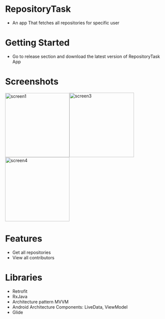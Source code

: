 # RepositoryTask
- An app That fetches all repositories for specific user
# Getting Started
- Go to release section and download the latest version of RepositoryTask App
# Screenshots
<img width="208" alt="screen1" src="https://user-images.githubusercontent.com/40995581/103838822-b6f8b080-5096-11eb-9b18-c1c37fe9a8ad.PNG"><img width="209" alt="screen3" src="https://user-images.githubusercontent.com/40995581/103838828-bbbd6480-5096-11eb-96d5-163ee3418c27.PNG"><img width="208" alt="screen4" src="https://user-images.githubusercontent.com/40995581/103838837-beb85500-5096-11eb-9d40-030bba81cf27.PNG">
# Features
- Get all repositories
- View all contributors
# Libraries
- Retrofit
- RxJava
- Architecture pattern MVVM
- Android Architecture Components: LiveData, ViewModel
- Glide
